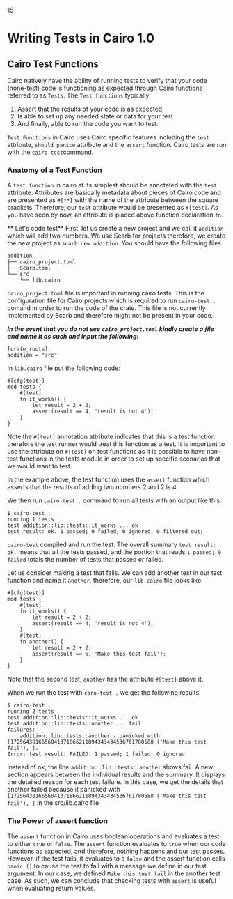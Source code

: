 15 
# Writing Tests in Cairo 1.0 
## Cairo Test Functions
Cairo natively have the ability of running tests to verify that your code (none-test) code is functioning as expected through Cairo functions referred to as `Tests`. The `Test functions` typically:
1. Assert that the results of your code is as expected, 
2. Is able to set up any needed state or data for your test
3. And finally, able to run the code you want to test. 

`Test Functions` in Cairo uses Cairo specific features including the `test` attribute, `should_panice` attribute and the `assert` function. Cairo tests are run with the `cairo-test`command.

### Anatomy of a Test Function
A `test function` in cairo at its simplest should be annotated with the `test` attribute. Attributes are basically metadata about pieces of Cairo code and are presented as `#[**]` with the name of the attribute between the square brackets. Therefore, our  `test` attribute would be presented as `#[test]`. As you have seen by now, an attribute is placed above function declaration `fn`. 

** Let's code test**
First, let us create a new project and we call it `addition` which will add two numbers. We use Scarb for projects therefore, we create the new project as `scarb new addition`. You should have the following files
```
addition
├── cairo_project.toml
├── Scarb.toml
└── src
    └── lib.cairo
```
`cairo_project.toml` file is important in running cairo tests. This is the configuration file for Cairo projects which is required to run `cairo-test .` comand in order to run the code of the crate. This file is not currently implemented by Scarb and therefore might not be present in your code. 

***In the event that you do not see `cairo_project.toml` kindly create a file and name it as such and input the following:***
```
[crate_roots]
addition = "src"

```
In `lib.cairo` file put the following code: 

```
#[cfg(test)]
mod tests {
    #[test]
    fn it_works() {
        let result = 2 + 2;
        assert(result == 4, 'result is not 4');
    }
}
```
Note the `#[test]` annotation attribute  indicates that this is a test function therefore the test runner would treat this function as a test. It is important to use the attribute on `#[test]` on test functions as it is possible to have non-test functions in the tests module in order to set up specific scenarios that we would want to test. 

In the example above, the test function uses the `assert` function which asserts that the results of adding two numbers 2 and 2 is 4. 

We then run `cairo-test .` command to run all tests with an output like this:
```
$ cairo-test .
running 1 tests
test addition::lib::tests::it_works ... ok
test result: ok. 1 passed; 0 failed; 0 ignored; 0 filtered out;
```
`cairo-test` compiled and run the test. The overall summary `test result: ok.` means that all the tests passed, and the portion that reads `1 passed; 0 failed` totals the number of tests that passed or failed.

Let us consider making a test that fails. We can add another test in our test function and name it `another`, therefore, our `lib.cairo` file looks like 
```
#[cfg(test)]
mod tests {
    #[test]
    fn it_works() {
        let result = 2 + 2;
        assert(result == 4, 'result is not 4');
    }
    #[test]
    fn another() {
        let result = 2 + 2;
        assert(result == 6, 'Make this test fail');
    }
}

```
Note that the second test, `another` has the attribute `#[test]` above it.

When we run the test with `caro-test .` we get the following results. 

```
$ cairo-test .
running 2 tests
test addition::lib::tests::it_works ... ok
test addition::lib::tests::another ... fail
failures:
    addition::lib::tests::another - panicked with [1725643816656041371866211894343434536761780588 ('Make this test fail'), ].
Error: test result: FAILED. 1 passed; 1 failed; 0 ignored

```
Instead of ok, the line `addition::lib::tests::another` shows fail. A new section appears between the individual results and the summary. It displays the detailed reason for each test failure. In this case, we get the details that another failed because it panicked with `[1725643816656041371866211894343434536761780588 ('Make this test fail'), ]` in the src/lib.cairo file

### The Power of assert function

The `assert` function in Cairo uses boolean operations and evaluates a test to either `true` or `false`. The `assert` function evaluates to `true` when our code functions as expected, and therefore, nothing happens and our test passes. However, if the test fails, it evaluates to a `false` and the assert function calls `panic ()` to cause the test to fail with a message we define in our test argument. In our case, we defined `Make this test fail` in the another test case. As such, we can conclude that checking tests with `assert` is useful when evaluating return values. 
